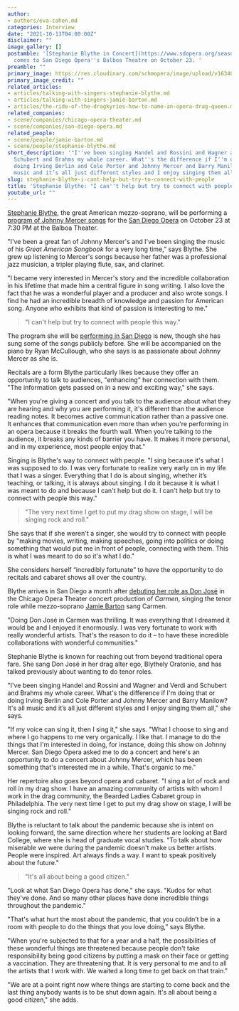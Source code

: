 ```yaml
---
author:
- authors/eva-cahen.md
categories: Interview
date: "2021-10-13T04:00:00Z"
disclaimer: ""
image_gallery: []
postamble: '[Stephanie Blythe in Concert](https://www.sdopera.org/season/2021-2022-season/blythe-in-concert)
  comes to San Diego Opera''s Balboa Theatre on October 23. '
preamble: ""
primary_image: https://res.cloudinary.com/schmopera/image/upload/v1634081834/media/2021/10/StephanieBlythe_clf1dv.jpg
primary_image_credit: ""
related_articles:
- articles/talking-with-singers-stephanie-blythe.md
- articles/talking-with-singers-jamie-barton.md
- articles/the-ride-of-the-dragkyries-how-to-name-an-opera-drag-queen.md
related_companies:
- scene/companies/chicago-opera-theater.md
- scene/companies/san-diego-opera.md
related_people:
- scene/people/jamie-barton.md
- scene/people/stephanie-blythe.md
short_description: '"I''ve been singing Handel and Rossini and Wagner and Verdi and
  Schubert and Brahms my whole career. What''s the difference if I''m doing that or
  doing Irving Berlin and Cole Porter and Johnny Mercer and Barry Manilow? It''s all
  music and it’s all just different styles and I enjoy singing them all."'
slug: stephanie-blythe-i-cant-help-but-try-to-connect-with-people
title: 'Stephanie Blythe: "I can''t help but try to connect with people."'
youtube_url: ""
---
```

[Stephanie Blythe](/scene/people/stephanie-blythe/), the great American mezzo-soprano, will be performing a [program of Johnny Mercer songs](https://www.sdopera.org/season/2021-2022-season/blythe-in-concert) for the [San Diego Opera](/scene/companies/san-diego-opera/) on October 23 at 7:30 PM at the Balboa Theater.

"I've been a great fan of Johnny Mercer's and I've been singing the music of his _Great American Songbook_ for a very long time,” says Blythe. She grew up listening to Mercer's songs because her father was a professional jazz musician, a tripler playing flute, sax, and clarinet.

"I became very interested in Mercer's story and the incredible collaboration in his lifetime that made him a central figure in song writing. I also love the fact that he was a wonderful player and a producer and also wrote songs. I find he had an incredible breadth of knowledge and passion for American song. Anyone who exhibits that kind of passion is interesting to me."

> "I can't help but try to connect with people this way."

The program she will be [performing in San Diego](https://www.sdopera.org/season/2021-2022-season/blythe-in-concert) is new, though she has sung some of the songs publicly before. She will be accompanied on the piano by Ryan McCullough, who she says is as passionate about Johnny Mercer as she is.

Recitals are a form Blythe particularly likes because they offer an opportunity to talk to audiences, "enhancing" her connection with them. "The information gets passed on in a new and exciting way," she says.

"When you're giving a concert and you talk to the audience about what they are hearing and why you are performing it, it's different than the audience reading notes. It becomes active communication rather than a passive one. It enhances that communication even more than when you're performing in an opera because it breaks the fourth wall. When you're talking to the audience, it breaks any kinds of barrier you have. It makes it more personal, and in my experience, most people enjoy that."

Singing is Blythe's way to connect with people. "I sing because it's what I was supposed to do. I was very fortunate to realize very early on in my life that I was a singer. Everything that I do is about singing, whether it’s teaching, or talking, it is always about singing. I do it because it is what I was meant to do and because I can't help but do it. I can't help but try to connect with people this way."

> "The very next time I get to put my drag show on stage, I will be singing rock and roll."

She says that if she weren't a singer, she would try to connect with people by "making movies, writing, making speeches, going into politics or doing something that would put me in front of people, connecting with them. This is what I was meant to do so it's what I do."

She considers herself “incredibly fortunate” to have the opportunity to do recitals and cabaret shows all over the country.

Blythe arrives in San Diego a month after [debuting her role as Don José](https://www.schmopera.com/radical-women-drag-don-jose-chicago-opera-theaters-carmen/) in the Chicago Opera Theater concert production of _Carmen_, singing the tenor role while mezzo-soprano [Jamie Barton](/talking-with-singers-jamie-barton/) sang Carmen.

"Doing Don José in Carmen was thrilling. It was everything that I dreamed it would be and I enjoyed it enormously. I was very fortunate to work with really wonderful artists. That's the reason to do it – to have these incredible collaborations with wonderful communities."

Stephanie Blythe is known for reaching out from beyond traditional opera fare. She sang Don José in her drag alter ego, Blythely Oratonio, and has talked previously about wanting to do tenor roles.

"I've been singing Handel and Rossini and Wagner and Verdi and Schubert and Brahms my whole career. What's the difference if I'm doing that or doing Irving Berlin and Cole Porter and Johnny Mercer and Barry Manilow? It's all music and it’s all just different styles and I enjoy singing them all," she says.

"If my voice can sing it, then I sing it," she says. "What I choose to sing and where I go happens to me very organically. I like that. I manage to do the things that I'm interested in doing, for instance, doing this show on Johnny Mercer. San Diego Opera asked me to do a concert and here's an opportunity to do a concert about Johnny Mercer, which has been something that's interested me in a while. That's organic to me."

Her repertoire also goes beyond opera and cabaret. "I sing a lot of rock and roll in my drag show. I have an amazing community of artists with whom I work in the drag community, the Bearded Ladies Cabaret group in Philadelphia. The very next time I get to put my drag show on stage, I will be singing rock and roll."

Blythe is reluctant to talk about the pandemic because she is intent on looking forward, the same direction where her students are looking at Bard College, where she is head of graduate vocal studies. "To talk about how miserable we were during the pandemic doesn't make us better artists. People were inspired. Art always finds a way. I want to speak positively about the future."

> "It's all about being a good citizen."

"Look at what San Diego Opera has done," she says. "Kudos for what they've done. And so many other places have done incredible things throughout the pandemic."

"That's what hurt the most about the pandemic, that you couldn’t be in a room with people to do the things that you love doing,” says Blythe.

"When you're subjected to that for a year and a half, the possibilities of these wonderful things are threatened because people don't take responsibility being good citizens by putting a mask on their face or getting a vaccination. They are threatening that. It is very personal to me and to all the artists that I work with. We waited a long time to get back on that train."

"We are at a point right now where things are starting to come back and the last thing anybody wants is to be shut down again. It's all about being a good citizen," she adds.